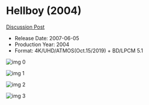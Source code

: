 # Hellboy (2004)

[Discussion Post](https://www.avsforum.com/threads/bass-eq-for-filtered-movies.2995212/post-58124452)

* Release Date: 2007-06-05
* Production Year: 2004
* Format: 4K/UHD/ATMOS(Oct.15/2019) + BD/LPCM 5.1

![img 0](https://i.imgur.com/tcUMWBr.jpg)

![img 1](https://i.imgur.com/Pp7NQEC.png)

![img 2](https://i.imgur.com/1WEDY4M.jpg)

![img 3](https://i.imgur.com/FKxMzUr.jpg)

